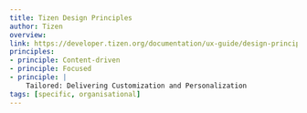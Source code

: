```yaml
---
title: Tizen Design Principles
author: Tizen
overview:
link: https://developer.tizen.org/documentation/ux-guide/design-principles
principles:
- principle: Content-driven
- principle: Focused
- principle: |
    Tailored: Delivering Customization and Personalization
tags: [specific, organisational]
---
```

